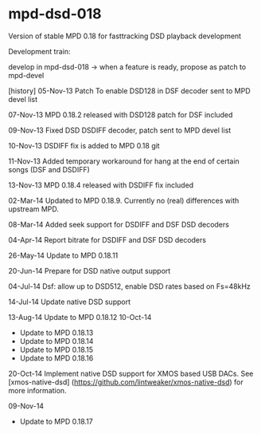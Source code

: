 mpd-dsd-018
===========

Version of stable MPD 0.18 for fasttracking DSD playback development

Development train:

develop in mpd-dsd-018 -> when a feature is ready, propose as patch to mpd-devel 

[history]
05-Nov-13 Patch To enable DSD128 in DSF decoder sent to MPD devel list

07-Nov-13 MPD 0.18.2 released with DSD128 patch for DSF included

09-Nov-13 Fixed DSD DSDIFF decoder, patch sent to MPD devel list

10-Nov-13 DSDIFF fix is added to MPD 0.18 git

11-Nov-13 Added temporary workaround for hang at the end of certain songs (DSF
and DSDIFF)

13-Nov-13 MPD 0.18.4 released with DSDIFF fix included

02-Mar-14 Updated to MPD 0.18.9. Currently no (real) differences with upstream
	  MPD.

08-Mar-14 Added seek support for DSDIFF and DSF DSD decoders

04-Apr-14 Report bitrate for DSDIFF and DSF DSD decoders

26-May-14 Update to MPD 0.18.11

20-Jun-14 Prepare for DSD native output support

04-Jul-14 Dsf: allow up to DSD512, enable DSD rates based on Fs=48kHz

14-Jul-14 Update native DSD support

13-Aug-14 Update to MPD 0.18.12
10-Oct-14
- Update to MPD 0.18.13
- Update to MPD 0.18.14
- Update to MPD 0.18.15
- Update to MPD 0.18.16

20-Oct-14 Implement native DSD support for XMOS based USB DACs.
	See [xmos-native-dsd] (https://github.com/lintweaker/xmos-native-dsd) for more
	information.

09-Nov-14
- Update to MPD 0.18.17



